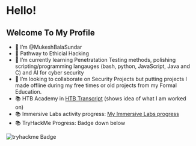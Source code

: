 # Hello!
## Welcome To My Profile

- 👋 I’m @MukeshBalaSundar
- 👀 Pathway to Ethicial Hacking
- 🌱 I’m currently learning Penetratation Testing methods, polishing scripting/programming langauges (bash, python, JavaScript, Java and C) and AI for cyber security
- 💞️ I’m looking to collaborate on Security Projects but putting projects I made offline during my free times or old projects from my Formal Education.
- 📚 HTB Academy in [HTB Transcript]() (shows idea of what I am worked on)
- 📚 Immersive Labs activity progress: [My Immersive Labs progress](https://github.com/MukeshBalaSundar/MukeshBalaSundar/blob/main/Activity-Report-3.pdf)
- 📚 TryHackMe Progress: Badge down below
<!-- - 📫 How to reach me: Discord;- Zion#7753 (Will take some time to Respond!) -->
![tryhackme Badge](https://tryhackme-badges.s3.amazonaws.com/Mkb.snd.png)

<!---
MukeshBalaSundar/MukeshBalaSundar is a ✨ special ✨ repository because its `README.md` (this file) appears on your GitHub profile.
You can click the Preview link to take a look at your changes.
--->
